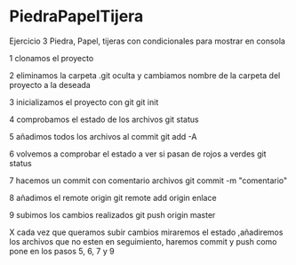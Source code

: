 # PiedraPapelTijera
Ejercicio 3 Piedra, Papel, tijeras con condicionales para mostrar en consola

1 clonamos el proyecto

2 eliminamos la carpeta .git oculta y cambiamos nombre de la carpeta del proyecto a la deseada 

3 inicializamos el proyecto con git
    git init

4 comprobamos el estado de los archivos 
    git status

5 añadimos todos los archivos al commit
    git add -A

6 volvemos a comprobar el estado a ver si pasan de rojos a verdes
    git status

7 hacemos un commit con comentario archivos
    git commit -m "comentario"

8 añadimos el remote origin
    git remote add origin enlace

9 subimos los cambios realizados 
    git push origin master

X cada vez que queramos subir cambios miraremos el estado ,añadiremos los archivos que no esten en seguimiento, haremos commit y push 
    como pone en los pasos 5, 6, 7 y 9